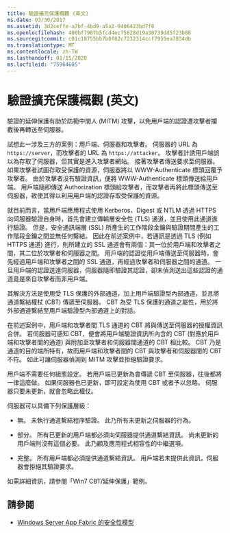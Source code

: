 ```yaml
---
title: 驗證擴充保護概觀 (英文)
ms.date: 03/30/2017
ms.assetid: 3d2ceffe-a7bf-4bd9-a5a2-9406423bd7f8
ms.openlocfilehash: 400bf7987b5fcd4ec75628d19a30739dd5f23b08
ms.sourcegitcommit: c01c18755bb7b0f82c7232314ccf7955ea7834db
ms.translationtype: MT
ms.contentlocale: zh-TW
ms.lasthandoff: 01/15/2020
ms.locfileid: "75964605"
---
```

# <a name="extended-protection-for-authentication-overview"></a>驗證擴充保護概觀 (英文)
驗證的延伸保護有助於防範中間人 (MITM) 攻擊，以免用戶端的認證遭攻擊者攔截後再轉送至伺服器。  
  
 試想此一涉及三方的案例：用戶端、伺服器和攻擊者。 伺服器的 URL 為 `https://server`，而攻擊者的 URL 為 `https://attacker`。 攻擊者計誘用戶端誤以為存取了伺服器，但其實是進入攻擊者網站。 接著攻擊者傳送要求至伺服器。 如果攻擊者試圖存取受保護的資源，伺服器將以 WWW-Authenticate 標頭回覆予攻擊者。 由於攻擊者沒有驗證資訊，便將 WWW-Authenticate 標頭傳送給用戶端。 用戶端隨即傳送 Authorization 標頭給攻擊者，而攻擊者再將此標頭傳送至伺服器，致使其得以利用用戶端的認證存取受保護的資源。  
  
 就目前而言，當用戶端應用程式使用 Kerberos、Digest 或 NTLM 透過 HTTPS 向伺服器驗證自身時，首先會建立傳輸層安全性 (TLS) 通道，並且使用此通道進行驗證。 但是，安全通訊端層 (SSL) 所產生的工作階段金鑰與驗證期間產生的工作階段金鑰之間並無任何繫結。 因此在前述案例中，若通訊是透過 TLS (例如 HTTPS 通道) 進行，則所建立的 SSL 通道會有兩個：其一位於用戶端和攻擊者之間，其二位於攻擊者和伺服器之間。 用戶端的認證從用戶端傳送至伺服器時，會先經過用戶端和攻擊者之間的 SSL 通道，再經過攻擊者和伺服器之間的通道。 一旦用戶端的認證送達伺服器，伺服器隨即驗證其認證，卻未偵測送出這些認證的通道竟是來自攻擊者而非用戶端。  
  
 其解決方法是使用受 TLS 保護的外部通道，加上用戶端驗證型內部通道，並且將通道繫結權杖 (CBT) 傳遞至伺服器。 CBT 為受 TLS 保護的通道之屬性，用於將外部通道繫結至用戶端驗證型內部通道上的對話。  
  
 在前述案例中，用戶端和攻擊者間 TLS 通道的 CBT 將與傳送至伺服器的授權資訊合併。 若伺服器可感知 CBT，便會將用戶端驗證資訊所內含的 CBT (對應於用戶端和攻擊者間的通道) 與附加至攻擊者和伺服器間通道的 CBT 相比較。 CBT 乃是通道的目的端所特有，故而用戶端和攻擊者間的 CBT 與攻擊者和伺服器間的 CBT 不符。 如此可讓伺服器偵測到 MITM 攻擊並拒絕驗證要求。  
  
 用戶端不需要任何組態設定。 若用戶端已更新為會傳遞 CBT 至伺服器，往後都將一律這麼做。 如果伺服器也已更新，即可設定為使用 CBT 或者予以忽略。 伺服器只要未更新，就會忽略此權仗。  
  
 伺服器可以具備下列保護層級：  
  
- 無。 未執行通道繫結程序驗證。 此乃所有未更新之伺服器的行為。  
  
- 部分。 所有已更新的用戶端都必須向伺服器提供通道繫結資訊。 尚未更新的用戶端則沒有這個必要。 此乃顧及應用程式相容性的中繼選項。  
  
- 完整。 所有用戶端都必須提供通道繫結資訊。 用戶端若未提供此資訊，伺服器會拒絕其驗證要求。  
  
 如需詳細資訊，請參閱「Win7 CBT/延伸保護」範例。  
  
## <a name="see-also"></a>請參閱

- [Windows Server App Fabric 的安全性模型](https://docs.microsoft.com/previous-versions/appfabric/ee677202(v=azure.10))
